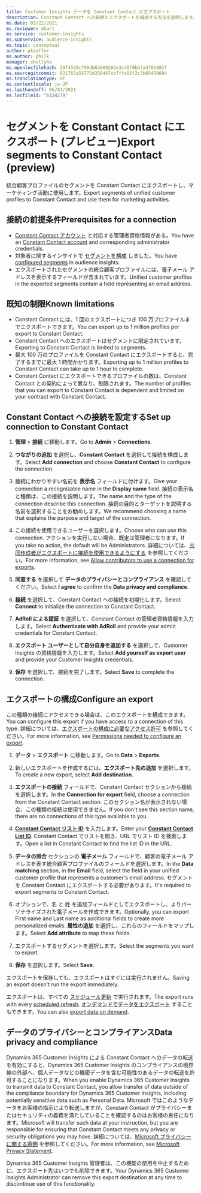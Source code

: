 ```yaml
---
title: Customer Insights データを Constant Contact にエクスポート
description: Constant Contact への接続とエクスポートを構成する方法を説明します。
ms.date: 03/22/2021
ms.reviewer: mhart
ms.service: customer-insights
ms.subservice: audience-insights
ms.topic: conceptual
author: pkieffer
ms.author: philk
manager: shellyha
ms.openlocfilehash: 29f4320c798db62609283e3c48f0b47a4f0b982f
ms.sourcegitcommit: 831765a55775d358447cb7ffa56f2c3b85459084
ms.translationtype: HT
ms.contentlocale: ja-JP
ms.lasthandoff: 06/01/2021
ms.locfileid: "6124279"
---
```

# <a name="export-segments-to-constant-contact-preview"></a><span data-ttu-id="e1eb2-103">セグメントを Constant Contact にエクスポート (プレビュー)</span><span class="sxs-lookup"><span data-stu-id="e1eb2-103">Export segments to Constant Contact (preview)</span></span>

<span data-ttu-id="e1eb2-104">統合顧客プロファイルのセグメントを Constant Contact にエクスポートし、マーケティング活動に使用します。</span><span class="sxs-lookup"><span data-stu-id="e1eb2-104">Export segments of unified customer profiles to Constant Contact and use them for marketing activities.</span></span> 

## <a name="prerequisites-for-a-connection"></a><span data-ttu-id="e1eb2-105">接続の前提条件</span><span class="sxs-lookup"><span data-stu-id="e1eb2-105">Prerequisites for a connection</span></span>

-   <span data-ttu-id="e1eb2-106">[Constant Contact アカウント](https://www.constantcontact.com/account-home) と対応する管理者資格情報がある。</span><span class="sxs-lookup"><span data-stu-id="e1eb2-106">You have an [Constant Contact account](https://www.constantcontact.com/account-home) and corresponding administrator credentials.</span></span>
-   <span data-ttu-id="e1eb2-107">対象者に関するインサイトで [セグメントを構成](segments.md) しました。</span><span class="sxs-lookup"><span data-stu-id="e1eb2-107">You have [configured segments](segments.md) in audience insights.</span></span>
-   <span data-ttu-id="e1eb2-108">エクスポートされたセグメントの統合顧客プロファイルには、電子メール アドレスを表示するフィールドが含まれています。</span><span class="sxs-lookup"><span data-stu-id="e1eb2-108">Unified customer profiles in the exported segments contain a field representing an email address.</span></span>

## <a name="known-limitations"></a><span data-ttu-id="e1eb2-109">既知の制限</span><span class="sxs-lookup"><span data-stu-id="e1eb2-109">Known limitations</span></span>

- <span data-ttu-id="e1eb2-110">Constant Contact には、1 回のエクスポートにつき 100 万プロファイルまでエクスポートできます。</span><span class="sxs-lookup"><span data-stu-id="e1eb2-110">You can export up to 1 million profiles per export to Constant Contact.</span></span>
- <span data-ttu-id="e1eb2-111">Constant Contact へのエクスポートはセグメントに限定されています。</span><span class="sxs-lookup"><span data-stu-id="e1eb2-111">Exporting to Constant Contact is limited to segments.</span></span>
- <span data-ttu-id="e1eb2-112">最大 100 万のプロファイルを Constant Contact にエクスポートすると、完了するまでに最大 1 時間かかります。</span><span class="sxs-lookup"><span data-stu-id="e1eb2-112">Exporting up to 1 million profiles to Constant Contact can take up to 1 hour to complete.</span></span> 
- <span data-ttu-id="e1eb2-113">Constant Contact にエクスポートできるプロファイルの数は、Constant Contact との契約によって異なり、制限されます。</span><span class="sxs-lookup"><span data-stu-id="e1eb2-113">The number of profiles that you can export to Constant Contact is dependent and limited on your contract with Constant Contact.</span></span>

## <a name="set-up-connection-to-constant-contact"></a><span data-ttu-id="e1eb2-114">Constant Contact への接続を設定する</span><span class="sxs-lookup"><span data-stu-id="e1eb2-114">Set up connection to Constant Contact</span></span>

1. <span data-ttu-id="e1eb2-115">**管理** > **接続** に移動します。</span><span class="sxs-lookup"><span data-stu-id="e1eb2-115">Go to **Admin** > **Connections**.</span></span>

1. <span data-ttu-id="e1eb2-116">**つながりの追加** を選択し、**Constant Contact** を選択して接続を構成します。</span><span class="sxs-lookup"><span data-stu-id="e1eb2-116">Select **Add connection** and choose **Constant Contact** to configure the connection.</span></span>

1. <span data-ttu-id="e1eb2-117">接続にわかりやすい名前を **表示名** フィールドに付けます。</span><span class="sxs-lookup"><span data-stu-id="e1eb2-117">Give your connection a recognizable name in the **Display name** field.</span></span> <span data-ttu-id="e1eb2-118">接続の表示名と種類は、この接続を説明します。</span><span class="sxs-lookup"><span data-stu-id="e1eb2-118">The name and the type of the connection describe this connection.</span></span> <span data-ttu-id="e1eb2-119">接続の目的とターゲットを説明する名前を選択することをお勧めします。</span><span class="sxs-lookup"><span data-stu-id="e1eb2-119">We recommend choosing a name that explains the purpose and target of the connection.</span></span>

1. <span data-ttu-id="e1eb2-120">この接続を使用できるユーザーを選択します。</span><span class="sxs-lookup"><span data-stu-id="e1eb2-120">Choose who can use this connection.</span></span> <span data-ttu-id="e1eb2-121">アクションを実行しない場合、既定は管理者になります。</span><span class="sxs-lookup"><span data-stu-id="e1eb2-121">If you take no action, the default will be Administrators.</span></span> <span data-ttu-id="e1eb2-122">詳細については、[共同作成者がエクスポートに接続を使用できるようにする](connections.md#allow-contributors-to-use-a-connection-for-exports) を参照してください。</span><span class="sxs-lookup"><span data-stu-id="e1eb2-122">For more information, see [Allow contributors to use a connection for exports](connections.md#allow-contributors-to-use-a-connection-for-exports).</span></span>

1. <span data-ttu-id="e1eb2-123">**同意する** を選択して **データのプライバシーとコンプライアンス** を確認してください。</span><span class="sxs-lookup"><span data-stu-id="e1eb2-123">Select **I agree** to confirm the **Data privacy and compliance**.</span></span>

1. <span data-ttu-id="e1eb2-124">**接続** を選択して、Constant Contact への接続を初期化します。</span><span class="sxs-lookup"><span data-stu-id="e1eb2-124">Select **Connect** to initialize the connection to Constant Contact.</span></span>

1. <span data-ttu-id="e1eb2-125">**AdRoll による認証** を選択して、Constant Contact の管理者資格情報を入力します。</span><span class="sxs-lookup"><span data-stu-id="e1eb2-125">Select **Authenticate with AdRoll** and provide your admin credentials for Constant Contact.</span></span> 

1. <span data-ttu-id="e1eb2-126">**エクスポート ユーザーとして自分自身を追加する** を選択して、Customer Insights の資格情報を入力します。</span><span class="sxs-lookup"><span data-stu-id="e1eb2-126">Select **Add yourself as export user** and provide your Customer Insights credentials.</span></span>

1. <span data-ttu-id="e1eb2-127">**保存** を選択して、接続を完了します。</span><span class="sxs-lookup"><span data-stu-id="e1eb2-127">Select **Save** to complete the connection.</span></span>

## <a name="configure-an-export"></a><span data-ttu-id="e1eb2-128">エクスポートの構成</span><span class="sxs-lookup"><span data-stu-id="e1eb2-128">Configure an export</span></span>

<span data-ttu-id="e1eb2-129">この種類の接続にアクセスできる場合は、このエクスポートを構成できます。</span><span class="sxs-lookup"><span data-stu-id="e1eb2-129">You can configure this export if you have access to a connection of this type.</span></span> <span data-ttu-id="e1eb2-130">詳細については、[エクスポートの構成に必要なアクセス許可](export-destinations.md#set-up-a-new-export) を参照してください。</span><span class="sxs-lookup"><span data-stu-id="e1eb2-130">For more information, see [Permissions needed to configure an export](export-destinations.md#set-up-a-new-export).</span></span>

1. <span data-ttu-id="e1eb2-131">**データ** > **エクスポート** に移動します。</span><span class="sxs-lookup"><span data-stu-id="e1eb2-131">Go to **Data** > **Exports**.</span></span>

1. <span data-ttu-id="e1eb2-132">新しいエクスポートを作成するには、**エクスポート先の追加** を選択します。</span><span class="sxs-lookup"><span data-stu-id="e1eb2-132">To create a new export, select **Add destination**.</span></span>

1. <span data-ttu-id="e1eb2-133">**エクスポートの接続** フィールドで、Constant Contact セクションから接続を選択します。</span><span class="sxs-lookup"><span data-stu-id="e1eb2-133">In the **Connection for export** field, choose a connection from the Constant Contact section.</span></span> <span data-ttu-id="e1eb2-134">このセクション名が表示されない場合、この種類の接続は使用できません。</span><span class="sxs-lookup"><span data-stu-id="e1eb2-134">If you don't see this section name, there are no connections of this type available to you.</span></span>

1. <span data-ttu-id="e1eb2-135">[**Constant Contact リスト ID**](https://app.constantcontact.com/pages/contacts/ui#lists) を入力します。</span><span class="sxs-lookup"><span data-stu-id="e1eb2-135">Enter your [**Constant Contact List ID**](https://app.constantcontact.com/pages/contacts/ui#lists).</span></span> <span data-ttu-id="e1eb2-136">Constant Contact でリストを開き、URL でリスト ID を検索します。</span><span class="sxs-lookup"><span data-stu-id="e1eb2-136">Open a list in Constant Contact to find the list ID in the URL.</span></span>

1. <span data-ttu-id="e1eb2-137">**データの照合** セクションの **電子メール** フィールドで、顧客の電子メール アドレスを表す統合顧客プロファイルのフィールドを選択します。</span><span class="sxs-lookup"><span data-stu-id="e1eb2-137">In the **Data matching** section, in the **Email** field, select the field in your unified customer profile that represents a customer's email address.</span></span> <span data-ttu-id="e1eb2-138">セグメントを Constant Contact にエクスポートする必要があります。</span><span class="sxs-lookup"><span data-stu-id="e1eb2-138">It's required to export segments to Constant Contact.</span></span>

1. <span data-ttu-id="e1eb2-139">オプションで、名 と 姓 を追加フィールドとしてエクスポートし、よりパーソナライズされた電子メールを作成できます。</span><span class="sxs-lookup"><span data-stu-id="e1eb2-139">Optionally, you can export First name and Last name as additional fields to create more personalized emails.</span></span> <span data-ttu-id="e1eb2-140">**属性の追加** を選択し、これらのフィールドをマップします。</span><span class="sxs-lookup"><span data-stu-id="e1eb2-140">Select **Add attribute** to map these fields.</span></span>

1. <span data-ttu-id="e1eb2-141">エクスポートするセグメントを選択します。</span><span class="sxs-lookup"><span data-stu-id="e1eb2-141">Select the segments you want to export.</span></span>

1. <span data-ttu-id="e1eb2-142">**保存** を選択します。</span><span class="sxs-lookup"><span data-stu-id="e1eb2-142">Select **Save**.</span></span>

<span data-ttu-id="e1eb2-143">エクスポートを保存しても、エクスポートはすぐには実行されません。</span><span class="sxs-lookup"><span data-stu-id="e1eb2-143">Saving an export doesn't run the export immediately.</span></span>

<span data-ttu-id="e1eb2-144">エクスポートは、すべての [スケジュール更新](system.md#schedule-tab) で実行されます。</span><span class="sxs-lookup"><span data-stu-id="e1eb2-144">The export runs with every [scheduled refresh](system.md#schedule-tab).</span></span> <span data-ttu-id="e1eb2-145">[オンデマンドでデータをエクスポート](export-destinations.md#run-exports-on-demand) することもできます。</span><span class="sxs-lookup"><span data-stu-id="e1eb2-145">You can also [export data on demand](export-destinations.md#run-exports-on-demand).</span></span> 


## <a name="data-privacy-and-compliance"></a><span data-ttu-id="e1eb2-146">データのプライバシーとコンプライアンス</span><span class="sxs-lookup"><span data-stu-id="e1eb2-146">Data privacy and compliance</span></span>

<span data-ttu-id="e1eb2-147">Dynamics 365 Customer Insights による Constant Contact へのデータの転送を有効にすると、Dynamics 365 Customer Insights のコンプライアンスの境界線の外部へ、個人データなどの機密データを含む可能性のあるデータの転送を許可することになります。</span><span class="sxs-lookup"><span data-stu-id="e1eb2-147">When you enable Dynamics 365 Customer Insights to transmit data to Constant Contact, you allow transfer of data outside of the compliance boundary for Dynamics 365 Customer Insights, including potentially sensitive data such as Personal Data.</span></span> <span data-ttu-id="e1eb2-148">Microsoft ではこのようなデータをお客様の指示により転送しますが、Constant Contact がプライバシーまたはセキュリティの義務を満たしていることを確認するのはお客様の責任になります。</span><span class="sxs-lookup"><span data-stu-id="e1eb2-148">Microsoft will transfer such data at your instruction, but you are responsible for ensuring that Constant Contact meets any privacy or security obligations you may have.</span></span> <span data-ttu-id="e1eb2-149">詳細については、[Microsoft プライバシーに関する声明](https://go.microsoft.com/fwlink/?linkid=396732) を参照してください。</span><span class="sxs-lookup"><span data-stu-id="e1eb2-149">For more information, see [Microsoft Privacy Statement](https://go.microsoft.com/fwlink/?linkid=396732).</span></span>

<span data-ttu-id="e1eb2-150">Dynamics 365 Customer Insights 管理者は、この機能の使用を中止するために、エクスポート先はいつでも削除できます。</span><span class="sxs-lookup"><span data-stu-id="e1eb2-150">Your Dynamics 365 Customer Insights Administrator can remove this export destination at any time to discontinue use of this functionality.</span></span>
